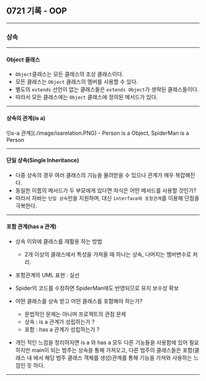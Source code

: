 ## 0721 기록 - OOP
---

### 상속

---

#### Object 클래스
- `Object`클래스는 모든 클래스의 조상 클래스이다.
- 모든 클래스는 `Object` 클래스의 멤버를 사용할 수 있다.
- 별도의 `extends` 선언이 없는 클래스들은 `extends Object`가 생략된 클래스들이다.
- 따라서 모든 클래스에는 `Object` 클래스에 정의된 메서드가 있다.

---

#### 상속의 관계(is a)

<span align="center">
    ![is-a 관계](./image/isarelation.PNG)
</span>
- Person is a Object, SpiderMan is a Person

---

#### 단일 상속(Single Inheritance)
- 다중 상속의 경우 여러 클래스의 기능을 물려받을 수 있으나 관계가 매우 복잡해진다.
- 동일한 이름의 메서드가 두 부모에게 있다면 자식은 어떤 메서드를 사용할 것인가?
- 따라서 자바는 `단일 상속`만을 지원하며, 대신 `interface와 포함관계`를 이용해 단점을 극복한다.

---
#### 포함 관계(has a 관계)
- 상속 이외에 클래스를 재활용 하는 방법
  - 2개 이상의 클래스에서 특성을 가져올 때 하나는 상속, 나머지는 멤버변수로 처리.
- 포함관계의 UML 표현 : 실선
- Spider의 코드를 수정하면 SpiderMan에도 반영되므로 유지 보수성 확보

- 어떤 클래스를 상속 받고 어떤 클래스를 포함해야 하는가?
  - 문법적인 문제는 아니며 프로젝트의 관점 문제
  - 상속 : is a 관계가 성립하는가 ? 
  - 포함 : has a 관계가 성립하는가 ?


- 개인 적인 느낌을 정리하자면 is a 와 has a 모두 다른 기능들을 사용함에 있어 필요하지만 main이 되는 범주는 상속을 통해 가져오고, 다른 범주의 클래스들은 포함(클래스 내 에서 해당 범주 클래스 객체를 생성)관계를 통해 기능을 가져와 사용하는 느낌인 듯 하다.
---

